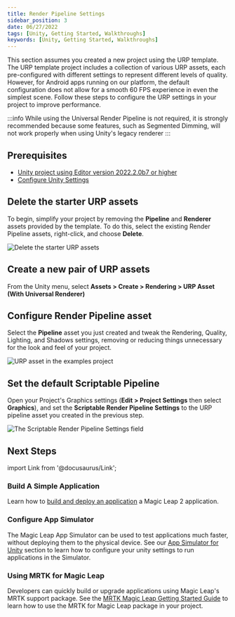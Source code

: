```yaml
---
title: Render Pipeline Settings
sidebar_position: 3
date: 06/27/2022
tags: [Unity, Getting Started, Walkthroughs]
keywords: [Unity, Getting Started, Walkthroughs]
---
```


This section assumes you created a new project using the URP template. The URP template project includes a collection of various URP assets, each pre-configured with different settings to represent different levels of quality. However, for Android apps running on our platform, the default configuration does not allow for a smooth 60 FPS experience in even the simplest scene. Follow these steps to configure the URP settings in your project to improve performance.

:::info
While using the Universal Render Pipeline is not required, it is strongly recommended because some features, such as Segmented Dimming, will not work properly when using Unity's legacy renderer
:::

## Prerequisites

- [Unity project using Editor version 2022.2.0b7 or higher](/versioned_docs/version-22-Mar-2023/guides/unity/getting-started/create-a-project.md)
- [Configure Unity Settings](/versioned_docs/version-22-Mar-2023/guides/unity/getting-started\configure-unity-settings.md)

## Delete the starter URP assets

To begin, simplify your project by removing the **Pipeline** and **Renderer** assets provided by the template. To do this, select the existing Render Pipeline assets, right-click, and choose **Delete**.

![Delete the starter URP assets](/img/unity/universal-render-pipeline-configuration-1.png)

## Create a new pair of URP assets

From the Unity menu, select **Assets > Create > Rendering > URP Asset (With Universal Renderer)**

## Configure Render Pipeline asset

Select the **Pipeline** asset you just created and tweak the Rendering, Quality, Lighting, and Shadows settings, removing or reducing things unnecessary for the look and feel of your project.

![URP asset in the examples project](/img/unity/universal-render-pipeline-configuration-2.png)

## Set the default Scriptable Pipeline

Open your Project's Graphics settings (**Edit > Project Settings** then select **Graphics**), and set the **Scriptable Render Pipeline Settings** to the URP pipeline asset you created in the previous step.

![The Scriptable Render Pipeline Settings field](/img/unity/universal-render-pipeline-configuration-3.png)

## Next Steps

import Link from '@docusaurus/Link';

<h3><Link to="/docs/guides/unity/getting-started/unity-building-simple-app"> Build A Simple Application</Link> </h3>

Learn how to [build and deploy an application](/versioned_docs/version-22-Mar-2023/guides/unity/getting-started/unity-building-simple-app.md) a Magic Leap 2 application. 

<h3><Link to="/docs/guides/unity/app-simulator/unity-app-simulator"> Configure App Simulator </Link> </h3>

The Magic Leap App Simulator can be used to test applications much faster, without deploying them to the physical device. See our [App Simulator for Unity](/versioned_docs/version-22-Mar-2023/guides/unity/app-simulator/unity-app-simulator.md) section to learn how to configure your unity settings to run applications in the Simulator.

<h3><Link to="/docs/guides/third-party/mrtk/mrtk-setup"> Using MRTK for Magic Leap </Link> </h3>

Developers can quickly build or upgrade applications using Magic Leap's MRTK support package. See the [MRTK Magic Leap Getting Started Guide](/versioned_docs/version-22-Mar-2023/guides/third-party/mrtk/mrtk-setup.md) to learn how to use the MRTK for Magic Leap package in your project.

